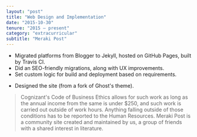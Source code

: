 ```yaml
---
layout: "post"
title: "Web Design and Implementation"
date: "2015-10-30"
tenure: "2015 – present"
category: "extracurricular"
subtitle: "Meraki Post"
---
```


- Migrated platforms from Blogger to Jekyll, hosted on GitHub Pages, built by Travis&nbsp;CI.
- Did an SEO-friendly migrations, along with UX improvements.
- Set custom logic for build and deployment based on requirements.
<!--more-->
- Designed the site (from a fork of Ghost's theme).

> Cognizant's Code of Business Ethics allows for such work as long as the annual income from the same is under $250, and such work is carried out outside of work hours. Anything falling outside of those conditions has to be reported to the Human Resources. Meraki&nbsp;Post is a community site created and maintained by us, a group of friends with a shared interest in literature.
